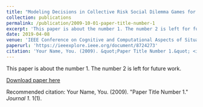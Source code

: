 ```yaml
---
title: "Modeling Decisions in Collective Risk Social Dilemma Games for Climate Change using Reinforcement Learning."
collection: publications
permalink: /publication/2009-10-01-paper-title-number-1
excerpt: 'This paper is about the number 1. The number 2 is left for future work.'
date: 2019-04-08
venue: 'IEEE Conference on Cognitive and Computational Aspects of Situation Management (CogSIMA) 2019'
paperurl: 'https://ieeexplore.ieee.org/document/8724273'
citation: 'Your Name, You. (2009). &quot;Paper Title Number 1.&quot; <i>Journal 1</i>. 1(1).'
---
```

This paper is about the number 1. The number 2 is left for future work.

[Download paper here](http://academicpages.github.io/files/paper1.pdf)

Recommended citation: Your Name, You. (2009). "Paper Title Number 1." <i>Journal 1</i>. 1(1).
